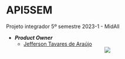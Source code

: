 # API5SEM
Projeto integrador 5º semestre 2023-1 - MidAll


- ***Product Owner***
  - [Jefferson Tavares de Araújo](https://github.com/jefferson-tavares-araujo) [<center><img src="https://github.com/equipe-tetris/ConsultCAR/blob/master/resource/images/linkedin.png" /></center>](https://www.linkedin.com/in/jeffersontavaresaraujo/)
